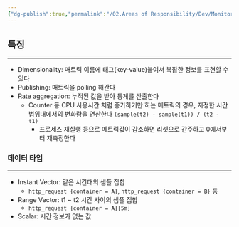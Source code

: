 ```yaml
---
{"dg-publish":true,"permalink":"/02.Areas of Responsibility/Dev/Monitoring & Incident/Prometheus/","tags":["dev","monitoring","metrics"],"noteIcon":""}
---
```


## 특징
---
- Dimensionality: 매트릭 이름에 태그(key-value)붙여서 복잡한 정보를 표현할 수 있다
- Publishing: 매트릭을 polling 해간다 
- Rate aggregation: 누적된 값을 받아 통계를 산출한다
	- Counter 등 CPU 사용시간 처럼 증가하기만 하는 매트릭의 경우, 지정한 시간 범위내에서의 변화량을 연산한다 `(sample(t2) - sample(t1)) / (t2 - t1)`
		- 프로세스 재실행 등으로 메트릭값이 감소하면 리셋으로 간주하고 0에서부터 재측정한다
### 데이터 타입
---
- Instant Vector: 같은 시간대의 샘플 집합
	- `http_request {container = A}`, `http_request {container = B}` 등
- Range Vector: t1 ~ t2 시간 사이의 샘플 집합
	- `http_request {container = A}[5m]`
- Scalar: 시간 정보가 없는 값